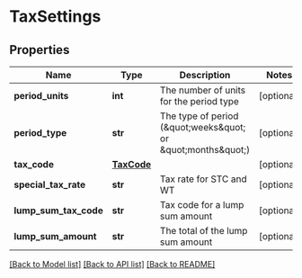 # TaxSettings

## Properties
Name | Type | Description | Notes
------------ | ------------- | ------------- | -------------
**period_units** | **int** | The number of units for the period type | [optional] 
**period_type** | **str** | The type of period (\&quot;weeks\&quot; or \&quot;months\&quot;) | [optional] 
**tax_code** | [**TaxCode**](TaxCode.md) |  | [optional] 
**special_tax_rate** | **str** | Tax rate for STC and WT | [optional] 
**lump_sum_tax_code** | **str** | Tax code for a lump sum amount | [optional] 
**lump_sum_amount** | **str** | The total of the lump sum amount | [optional] 

[[Back to Model list]](../README.md#documentation-for-models) [[Back to API list]](../README.md#documentation-for-api-endpoints) [[Back to README]](../README.md)


